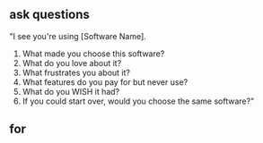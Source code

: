 ## ask questions 

"I see you're using [Software Name]. 

1. What made you choose this software?
2. What do you love about it?
3. What frustrates you about it?
4. What features do you pay for but never use?
5. What do you WISH it had?
6. If you could start over, would you choose the same software?"



## for 